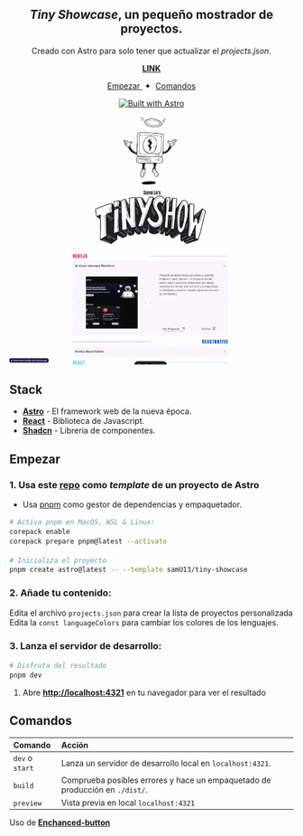 <div align="center">

<h2>
    <em>Tiny Showcase</em>, un pequeño mostrador de proyectos.
</h2>
<p>
Creado con Astro para solo tener que actualizar el <em>projects.json</em>.
</p>

<strong><a href="">LINK</a></strong>

</div>

<div align="center">
    <a href="#empezar">
        Empezar
    </a>
    <span>&nbsp;✦&nbsp;</span>
    <a href="#comandos">
        Comandos
    </a>
   
</div>

<p></p>

<div align="center">

[![Built with Astro](https://astro.badg.es/v2/built-with-astro/tiny.svg)](https://astro.build)

<img src="portada.webp"></img>

</div>

## Stack

- [**Astro**](https://astro.build/) - El framework web de la nueva época.
- [**React**](https://es.react.dev/) - Biblioteca de Javascript.
- [**Shadcn**](https://ui.shadcn.com/) - Libreria de componentes.

## Empezar

### 1. Usa este [repo](https://github.com/samU13/tiny-showcase) como _template_ de un proyecto de Astro

- Usa [pnpm](https://pnpm.io/installation) como gestor de dependencias y empaquetador.

```bash
# Activa pnpm en MacOS, WSL & Linux:
corepack enable
corepack prepare pnpm@latest --activate

# Inicializa el proyecto
pnpm create astro@latest -- --template samU13/tiny-showcase
```

### 2. Añade tu contenido:

Edita el archivo `projects.json` para crear la lista de proyectos personalizada
<br/>
Edita la `const languageColors` para cambiar los colores de los lenguajes.

### 3. Lanza el servidor de desarrollo:

```bash
# Disfruta del resultado
pnpm dev
```

1. Abre [**http://localhost:4321**](http://localhost:4321/) en tu navegador para ver el resultado

## Comandos

| Comando         | Acción                                                                       |
| :-------------- | :--------------------------------------------------------------------------- |
| `dev` o `start` | Lanza un servidor de desarrollo local en `localhost:4321`.                   |
| `build`         | Comprueba posibles errores y hace un empaquetado de producción en `./dist/`. |
| `preview`       | Vista previa en local `localhost:4321`                                       |

Uso de [**Enchanced-button**](https://github.com/jakobhoeg/enhanced-button)
